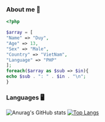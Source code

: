 ### About me 🙋

```php
<?php

$array = [
"Name" => "Duy",
"Age" => 13,
"Sex" => "Male",
"Country" => "VietNam",
"Language" => "PHP"
];
foreach($array as $sub => $in){
echo $sub . ": " . $in . "\n";
}
```
### Languages 🖥️
![Anurag's GitHub stats](https://github-readme-stats.vercel.app/api?username=lenlenlL6&show_icons=true&theme=dark)
[![Top Langs](https://github-readme-stats.vercel.app/api/top-langs/?username=lenlenlL6&langs_count=11)](https://github.com/anuraghazra/github-readme-stats)
